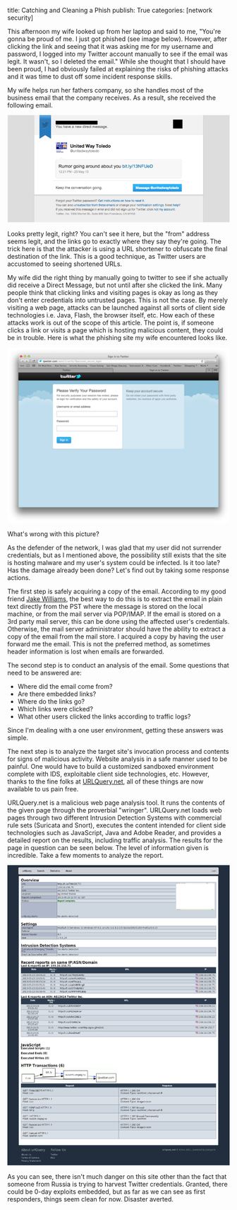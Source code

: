 title: Catching and Cleaning a Phish
publish: True
categories: [network security]

This afternoon my wife looked up from her laptop and said to me, "You're gonna be proud of me. I just got phished (see image below). However, after clicking the link and seeing that it was asking me for my username and password, I logged into my Twitter account manually to see if the email was legit. It wasn't, so I deleted the email." While she thought that I should have been proud, I had obviously failed at explaining the risks of phishing attacks and it was time to dust off some incident response skills.

<!-- READMORE -->

My wife helps run her fathers company, so she handles most of the business email that the company receives. As a result, she received the following email.

[![](/static/images/posts/tpwitter_phish.png)](/static/images/posts/tpwitter_phish.png)

Looks pretty legit, right? You can't see it here, but the "from" address seems legit, and the links go to exactly where they say they're going. The trick here is that the attacker is using a URL shortener to obfuscate the final destination of the link. This is a good technique, as Twitter users are accustomed to seeing shortened URLs.

My wife did the right thing by manually going to twitter to see if she actually did receive a Direct Message, but not until after she clicked the link. Many people think that clicking links and visiting pages is okay as long as they don't enter credentials into untrusted pages. This is not the case. By merely visiting a web page, attacks can be launched against all sorts of client side technologies i.e. Java, Flash, the browser itself, etc. How each of these attacks work is out of the scope of this article. The point is, if someone clicks a link or visits a page which is hosting malicious content, they could be in trouble. Here is what the phishing site my wife encountered looks like.

[![](/static/images/posts/tpwitter_site.png)](/static/images/posts/tpwitter_site.png)

What's wrong with this picture?

As the defender of the network, I was glad that my user did not surrender credentials, but as I mentioned above, the possibility still exists that the site is hosting malware and my user's system could be infected. Is it too late? Has the damage already been done? Let's find out by taking some response actions.

The first step is safely acquiring a copy of the email. According to my good friend [Jake Williams](https://twitter.com/MalwareJake), the best way to do this is to extract the email in plain text directly from the PST where the message is stored on the local machine, or from the mail server via POP/IMAP. If the email is stored on a 3rd party mail server, this can be done using the affected user's credentials. Otherwise, the mail server administrator should have the ability to extract a copy of the email from the mail store. I acquired a copy by having the user forward me the email. This is not the preferred method, as sometimes header information is lost when emails are forwarded.

The second step is to conduct an analysis of the email. Some questions that need to be answered are:

- Where did the email come from?
- Are there embedded links?
- Where do the links go?
- Which links were clicked?
- What other users clicked the links according to traffic logs?

Since I'm dealing with a one user environment, getting these answers was simple.

The next step is to analyze the target site's invocation process and contents for signs of malicious activity. Website analysis in a safe manner used to be painful. One would have to build a customized sandboxed environment complete with IDS, exploitable client side technologies, etc. However, thanks to the fine folks at [URLQuery.net](http://urlquery.net/), all of these things are now available to us pain free.

URLQuery.net is a malicious web page analysis tool. It runs the contents of the given page through the proverbial "wringer". URLQuery.net loads web pages through two different Intrusion Detection Systems with commercial rule sets (Suricata and Snort), executes the content intended for client side technologies such as JavaScript, Java and Adobe Reader, and provides a detailed report on the results, including traffic analysis. The results for the page in question can be seen below. The level of information given is incredible. Take a few moments to analyze the report.

[![](/static/images/posts/tpwitter_urlquery.png)](/static/images/posts/tpwitter_urlquery.png)

As you can see, there isn't much danger on this site other than the fact that someone from Russia is trying to harvest Twitter credentials. Granted, there could be 0-day exploits embedded, but as far as we can see as first responders, things seem clean for now. Disaster averted.
